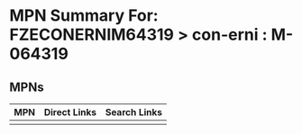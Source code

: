 



# MPN Summary For: FZECONERNIM64319 > con-erni : M-064319

## MPNs
  

|MPN|Direct Links|Search Links|
| :--- | :--- | :--- |
||||
